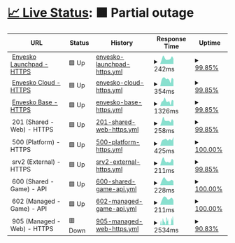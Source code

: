 # [📈 Live Status](https://status.envesko.com): <!--live status--> **🟧 Partial outage**

<!--start: status pages-->
<!-- This summary is generated by Upptime (https://github.com/upptime/upptime) -->
<!-- Do not edit this manually, your changes will be overwritten -->
<!-- prettier-ignore -->
| URL | Status | History | Response Time | Uptime |
| --- | ------ | ------- | ------------- | ------ |
| <img alt="" src="https://icons.duckduckgo.com/ip3/envesko.com.ico" height="13"> [Envesko Launchpad - HTTPS](https://envesko.com) | 🟩 Up | [envesko-launchpad-https.yml](https://github.com/envesko/status/commits/HEAD/history/envesko-launchpad-https.yml) | <details><summary><img alt="Response time graph" src="./graphs/envesko-launchpad-https/response-time-week.png" height="20"> 242ms</summary><br><a href="https://status.envesko.com/history/envesko-launchpad-https"><img alt="Response time 280" src="https://img.shields.io/endpoint?url=https%3A%2F%2Fraw.githubusercontent.com%2Fenvesko%2Fstatus%2FHEAD%2Fapi%2Fenvesko-launchpad-https%2Fresponse-time.json"></a><br><a href="https://status.envesko.com/history/envesko-launchpad-https"><img alt="24-hour response time 264" src="https://img.shields.io/endpoint?url=https%3A%2F%2Fraw.githubusercontent.com%2Fenvesko%2Fstatus%2FHEAD%2Fapi%2Fenvesko-launchpad-https%2Fresponse-time-day.json"></a><br><a href="https://status.envesko.com/history/envesko-launchpad-https"><img alt="7-day response time 242" src="https://img.shields.io/endpoint?url=https%3A%2F%2Fraw.githubusercontent.com%2Fenvesko%2Fstatus%2FHEAD%2Fapi%2Fenvesko-launchpad-https%2Fresponse-time-week.json"></a><br><a href="https://status.envesko.com/history/envesko-launchpad-https"><img alt="30-day response time 246" src="https://img.shields.io/endpoint?url=https%3A%2F%2Fraw.githubusercontent.com%2Fenvesko%2Fstatus%2FHEAD%2Fapi%2Fenvesko-launchpad-https%2Fresponse-time-month.json"></a><br><a href="https://status.envesko.com/history/envesko-launchpad-https"><img alt="1-year response time 281" src="https://img.shields.io/endpoint?url=https%3A%2F%2Fraw.githubusercontent.com%2Fenvesko%2Fstatus%2FHEAD%2Fapi%2Fenvesko-launchpad-https%2Fresponse-time-year.json"></a></details> | <details><summary><a href="https://status.envesko.com/history/envesko-launchpad-https">99.85%</a></summary><a href="https://status.envesko.com/history/envesko-launchpad-https"><img alt="All-time uptime 99.78%" src="https://img.shields.io/endpoint?url=https%3A%2F%2Fraw.githubusercontent.com%2Fenvesko%2Fstatus%2FHEAD%2Fapi%2Fenvesko-launchpad-https%2Fuptime.json"></a><br><a href="https://status.envesko.com/history/envesko-launchpad-https"><img alt="24-hour uptime 98.96%" src="https://img.shields.io/endpoint?url=https%3A%2F%2Fraw.githubusercontent.com%2Fenvesko%2Fstatus%2FHEAD%2Fapi%2Fenvesko-launchpad-https%2Fuptime-day.json"></a><br><a href="https://status.envesko.com/history/envesko-launchpad-https"><img alt="7-day uptime 99.85%" src="https://img.shields.io/endpoint?url=https%3A%2F%2Fraw.githubusercontent.com%2Fenvesko%2Fstatus%2FHEAD%2Fapi%2Fenvesko-launchpad-https%2Fuptime-week.json"></a><br><a href="https://status.envesko.com/history/envesko-launchpad-https"><img alt="30-day uptime 99.83%" src="https://img.shields.io/endpoint?url=https%3A%2F%2Fraw.githubusercontent.com%2Fenvesko%2Fstatus%2FHEAD%2Fapi%2Fenvesko-launchpad-https%2Fuptime-month.json"></a><br><a href="https://status.envesko.com/history/envesko-launchpad-https"><img alt="1-year uptime 99.68%" src="https://img.shields.io/endpoint?url=https%3A%2F%2Fraw.githubusercontent.com%2Fenvesko%2Fstatus%2FHEAD%2Fapi%2Fenvesko-launchpad-https%2Fuptime-year.json"></a></details>
| <img alt="" src="https://icons.duckduckgo.com/ip3/envesko.cloud.ico" height="13"> [Envesko Cloud - HTTPS](https://envesko.cloud) | 🟩 Up | [envesko-cloud-https.yml](https://github.com/envesko/status/commits/HEAD/history/envesko-cloud-https.yml) | <details><summary><img alt="Response time graph" src="./graphs/envesko-cloud-https/response-time-week.png" height="20"> 354ms</summary><br><a href="https://status.envesko.com/history/envesko-cloud-https"><img alt="Response time 395" src="https://img.shields.io/endpoint?url=https%3A%2F%2Fraw.githubusercontent.com%2Fenvesko%2Fstatus%2FHEAD%2Fapi%2Fenvesko-cloud-https%2Fresponse-time.json"></a><br><a href="https://status.envesko.com/history/envesko-cloud-https"><img alt="24-hour response time 307" src="https://img.shields.io/endpoint?url=https%3A%2F%2Fraw.githubusercontent.com%2Fenvesko%2Fstatus%2FHEAD%2Fapi%2Fenvesko-cloud-https%2Fresponse-time-day.json"></a><br><a href="https://status.envesko.com/history/envesko-cloud-https"><img alt="7-day response time 354" src="https://img.shields.io/endpoint?url=https%3A%2F%2Fraw.githubusercontent.com%2Fenvesko%2Fstatus%2FHEAD%2Fapi%2Fenvesko-cloud-https%2Fresponse-time-week.json"></a><br><a href="https://status.envesko.com/history/envesko-cloud-https"><img alt="30-day response time 359" src="https://img.shields.io/endpoint?url=https%3A%2F%2Fraw.githubusercontent.com%2Fenvesko%2Fstatus%2FHEAD%2Fapi%2Fenvesko-cloud-https%2Fresponse-time-month.json"></a><br><a href="https://status.envesko.com/history/envesko-cloud-https"><img alt="1-year response time 372" src="https://img.shields.io/endpoint?url=https%3A%2F%2Fraw.githubusercontent.com%2Fenvesko%2Fstatus%2FHEAD%2Fapi%2Fenvesko-cloud-https%2Fresponse-time-year.json"></a></details> | <details><summary><a href="https://status.envesko.com/history/envesko-cloud-https">99.85%</a></summary><a href="https://status.envesko.com/history/envesko-cloud-https"><img alt="All-time uptime 99.94%" src="https://img.shields.io/endpoint?url=https%3A%2F%2Fraw.githubusercontent.com%2Fenvesko%2Fstatus%2FHEAD%2Fapi%2Fenvesko-cloud-https%2Fuptime.json"></a><br><a href="https://status.envesko.com/history/envesko-cloud-https"><img alt="24-hour uptime 98.96%" src="https://img.shields.io/endpoint?url=https%3A%2F%2Fraw.githubusercontent.com%2Fenvesko%2Fstatus%2FHEAD%2Fapi%2Fenvesko-cloud-https%2Fuptime-day.json"></a><br><a href="https://status.envesko.com/history/envesko-cloud-https"><img alt="7-day uptime 99.85%" src="https://img.shields.io/endpoint?url=https%3A%2F%2Fraw.githubusercontent.com%2Fenvesko%2Fstatus%2FHEAD%2Fapi%2Fenvesko-cloud-https%2Fuptime-week.json"></a><br><a href="https://status.envesko.com/history/envesko-cloud-https"><img alt="30-day uptime 99.36%" src="https://img.shields.io/endpoint?url=https%3A%2F%2Fraw.githubusercontent.com%2Fenvesko%2Fstatus%2FHEAD%2Fapi%2Fenvesko-cloud-https%2Fuptime-month.json"></a><br><a href="https://status.envesko.com/history/envesko-cloud-https"><img alt="1-year uptime 99.90%" src="https://img.shields.io/endpoint?url=https%3A%2F%2Fraw.githubusercontent.com%2Fenvesko%2Fstatus%2FHEAD%2Fapi%2Fenvesko-cloud-https%2Fuptime-year.json"></a></details>
| <img alt="" src="https://icons.duckduckgo.com/ip3/base.envesko.com.ico" height="13"> [Envesko Base - HTTPS](https://base.envesko.com) | 🟩 Up | [envesko-base-https.yml](https://github.com/envesko/status/commits/HEAD/history/envesko-base-https.yml) | <details><summary><img alt="Response time graph" src="./graphs/envesko-base-https/response-time-week.png" height="20"> 1326ms</summary><br><a href="https://status.envesko.com/history/envesko-base-https"><img alt="Response time 1612" src="https://img.shields.io/endpoint?url=https%3A%2F%2Fraw.githubusercontent.com%2Fenvesko%2Fstatus%2FHEAD%2Fapi%2Fenvesko-base-https%2Fresponse-time.json"></a><br><a href="https://status.envesko.com/history/envesko-base-https"><img alt="24-hour response time 1104" src="https://img.shields.io/endpoint?url=https%3A%2F%2Fraw.githubusercontent.com%2Fenvesko%2Fstatus%2FHEAD%2Fapi%2Fenvesko-base-https%2Fresponse-time-day.json"></a><br><a href="https://status.envesko.com/history/envesko-base-https"><img alt="7-day response time 1326" src="https://img.shields.io/endpoint?url=https%3A%2F%2Fraw.githubusercontent.com%2Fenvesko%2Fstatus%2FHEAD%2Fapi%2Fenvesko-base-https%2Fresponse-time-week.json"></a><br><a href="https://status.envesko.com/history/envesko-base-https"><img alt="30-day response time 1361" src="https://img.shields.io/endpoint?url=https%3A%2F%2Fraw.githubusercontent.com%2Fenvesko%2Fstatus%2FHEAD%2Fapi%2Fenvesko-base-https%2Fresponse-time-month.json"></a><br><a href="https://status.envesko.com/history/envesko-base-https"><img alt="1-year response time 1522" src="https://img.shields.io/endpoint?url=https%3A%2F%2Fraw.githubusercontent.com%2Fenvesko%2Fstatus%2FHEAD%2Fapi%2Fenvesko-base-https%2Fresponse-time-year.json"></a></details> | <details><summary><a href="https://status.envesko.com/history/envesko-base-https">99.85%</a></summary><a href="https://status.envesko.com/history/envesko-base-https"><img alt="All-time uptime 97.16%" src="https://img.shields.io/endpoint?url=https%3A%2F%2Fraw.githubusercontent.com%2Fenvesko%2Fstatus%2FHEAD%2Fapi%2Fenvesko-base-https%2Fuptime.json"></a><br><a href="https://status.envesko.com/history/envesko-base-https"><img alt="24-hour uptime 98.95%" src="https://img.shields.io/endpoint?url=https%3A%2F%2Fraw.githubusercontent.com%2Fenvesko%2Fstatus%2FHEAD%2Fapi%2Fenvesko-base-https%2Fuptime-day.json"></a><br><a href="https://status.envesko.com/history/envesko-base-https"><img alt="7-day uptime 99.85%" src="https://img.shields.io/endpoint?url=https%3A%2F%2Fraw.githubusercontent.com%2Fenvesko%2Fstatus%2FHEAD%2Fapi%2Fenvesko-base-https%2Fuptime-week.json"></a><br><a href="https://status.envesko.com/history/envesko-base-https"><img alt="30-day uptime 99.83%" src="https://img.shields.io/endpoint?url=https%3A%2F%2Fraw.githubusercontent.com%2Fenvesko%2Fstatus%2FHEAD%2Fapi%2Fenvesko-base-https%2Fuptime-month.json"></a><br><a href="https://status.envesko.com/history/envesko-base-https"><img alt="1-year uptime 92.91%" src="https://img.shields.io/endpoint?url=https%3A%2F%2Fraw.githubusercontent.com%2Fenvesko%2Fstatus%2FHEAD%2Fapi%2Fenvesko-base-https%2Fuptime-year.json"></a></details>
| <img alt="" src="https://icons.duckduckgo.com/ip3/null.ico" height="13"> 201 (Shared - Web) - HTTPS | 🟩 Up | [201-shared-web-https.yml](https://github.com/envesko/status/commits/HEAD/history/201-shared-web-https.yml) | <details><summary><img alt="Response time graph" src="./graphs/201-shared-web-https/response-time-week.png" height="20"> 258ms</summary><br><a href="https://status.envesko.com/history/201-shared-web-https"><img alt="Response time 255" src="https://img.shields.io/endpoint?url=https%3A%2F%2Fraw.githubusercontent.com%2Fenvesko%2Fstatus%2FHEAD%2Fapi%2F201-shared-web-https%2Fresponse-time.json"></a><br><a href="https://status.envesko.com/history/201-shared-web-https"><img alt="24-hour response time 239" src="https://img.shields.io/endpoint?url=https%3A%2F%2Fraw.githubusercontent.com%2Fenvesko%2Fstatus%2FHEAD%2Fapi%2F201-shared-web-https%2Fresponse-time-day.json"></a><br><a href="https://status.envesko.com/history/201-shared-web-https"><img alt="7-day response time 258" src="https://img.shields.io/endpoint?url=https%3A%2F%2Fraw.githubusercontent.com%2Fenvesko%2Fstatus%2FHEAD%2Fapi%2F201-shared-web-https%2Fresponse-time-week.json"></a><br><a href="https://status.envesko.com/history/201-shared-web-https"><img alt="30-day response time 245" src="https://img.shields.io/endpoint?url=https%3A%2F%2Fraw.githubusercontent.com%2Fenvesko%2Fstatus%2FHEAD%2Fapi%2F201-shared-web-https%2Fresponse-time-month.json"></a><br><a href="https://status.envesko.com/history/201-shared-web-https"><img alt="1-year response time 245" src="https://img.shields.io/endpoint?url=https%3A%2F%2Fraw.githubusercontent.com%2Fenvesko%2Fstatus%2FHEAD%2Fapi%2F201-shared-web-https%2Fresponse-time-year.json"></a></details> | <details><summary><a href="https://status.envesko.com/history/201-shared-web-https">99.85%</a></summary><a href="https://status.envesko.com/history/201-shared-web-https"><img alt="All-time uptime 99.96%" src="https://img.shields.io/endpoint?url=https%3A%2F%2Fraw.githubusercontent.com%2Fenvesko%2Fstatus%2FHEAD%2Fapi%2F201-shared-web-https%2Fuptime.json"></a><br><a href="https://status.envesko.com/history/201-shared-web-https"><img alt="24-hour uptime 98.95%" src="https://img.shields.io/endpoint?url=https%3A%2F%2Fraw.githubusercontent.com%2Fenvesko%2Fstatus%2FHEAD%2Fapi%2F201-shared-web-https%2Fuptime-day.json"></a><br><a href="https://status.envesko.com/history/201-shared-web-https"><img alt="7-day uptime 99.85%" src="https://img.shields.io/endpoint?url=https%3A%2F%2Fraw.githubusercontent.com%2Fenvesko%2Fstatus%2FHEAD%2Fapi%2F201-shared-web-https%2Fuptime-week.json"></a><br><a href="https://status.envesko.com/history/201-shared-web-https"><img alt="30-day uptime 99.46%" src="https://img.shields.io/endpoint?url=https%3A%2F%2Fraw.githubusercontent.com%2Fenvesko%2Fstatus%2FHEAD%2Fapi%2F201-shared-web-https%2Fuptime-month.json"></a><br><a href="https://status.envesko.com/history/201-shared-web-https"><img alt="1-year uptime 99.92%" src="https://img.shields.io/endpoint?url=https%3A%2F%2Fraw.githubusercontent.com%2Fenvesko%2Fstatus%2FHEAD%2Fapi%2F201-shared-web-https%2Fuptime-year.json"></a></details>
| <img alt="" src="https://icons.duckduckgo.com/ip3/null.ico" height="13"> 500 (Platform) - HTTPS | 🟩 Up | [500-platform-https.yml](https://github.com/envesko/status/commits/HEAD/history/500-platform-https.yml) | <details><summary><img alt="Response time graph" src="./graphs/500-platform-https/response-time-week.png" height="20"> 425ms</summary><br><a href="https://status.envesko.com/history/500-platform-https"><img alt="Response time 386" src="https://img.shields.io/endpoint?url=https%3A%2F%2Fraw.githubusercontent.com%2Fenvesko%2Fstatus%2FHEAD%2Fapi%2F500-platform-https%2Fresponse-time.json"></a><br><a href="https://status.envesko.com/history/500-platform-https"><img alt="24-hour response time 584" src="https://img.shields.io/endpoint?url=https%3A%2F%2Fraw.githubusercontent.com%2Fenvesko%2Fstatus%2FHEAD%2Fapi%2F500-platform-https%2Fresponse-time-day.json"></a><br><a href="https://status.envesko.com/history/500-platform-https"><img alt="7-day response time 425" src="https://img.shields.io/endpoint?url=https%3A%2F%2Fraw.githubusercontent.com%2Fenvesko%2Fstatus%2FHEAD%2Fapi%2F500-platform-https%2Fresponse-time-week.json"></a><br><a href="https://status.envesko.com/history/500-platform-https"><img alt="30-day response time 376" src="https://img.shields.io/endpoint?url=https%3A%2F%2Fraw.githubusercontent.com%2Fenvesko%2Fstatus%2FHEAD%2Fapi%2F500-platform-https%2Fresponse-time-month.json"></a><br><a href="https://status.envesko.com/history/500-platform-https"><img alt="1-year response time 386" src="https://img.shields.io/endpoint?url=https%3A%2F%2Fraw.githubusercontent.com%2Fenvesko%2Fstatus%2FHEAD%2Fapi%2F500-platform-https%2Fresponse-time-year.json"></a></details> | <details><summary><a href="https://status.envesko.com/history/500-platform-https">100.00%</a></summary><a href="https://status.envesko.com/history/500-platform-https"><img alt="All-time uptime 99.28%" src="https://img.shields.io/endpoint?url=https%3A%2F%2Fraw.githubusercontent.com%2Fenvesko%2Fstatus%2FHEAD%2Fapi%2F500-platform-https%2Fuptime.json"></a><br><a href="https://status.envesko.com/history/500-platform-https"><img alt="24-hour uptime 100.00%" src="https://img.shields.io/endpoint?url=https%3A%2F%2Fraw.githubusercontent.com%2Fenvesko%2Fstatus%2FHEAD%2Fapi%2F500-platform-https%2Fuptime-day.json"></a><br><a href="https://status.envesko.com/history/500-platform-https"><img alt="7-day uptime 100.00%" src="https://img.shields.io/endpoint?url=https%3A%2F%2Fraw.githubusercontent.com%2Fenvesko%2Fstatus%2FHEAD%2Fapi%2F500-platform-https%2Fuptime-week.json"></a><br><a href="https://status.envesko.com/history/500-platform-https"><img alt="30-day uptime 100.00%" src="https://img.shields.io/endpoint?url=https%3A%2F%2Fraw.githubusercontent.com%2Fenvesko%2Fstatus%2FHEAD%2Fapi%2F500-platform-https%2Fuptime-month.json"></a><br><a href="https://status.envesko.com/history/500-platform-https"><img alt="1-year uptime 98.17%" src="https://img.shields.io/endpoint?url=https%3A%2F%2Fraw.githubusercontent.com%2Fenvesko%2Fstatus%2FHEAD%2Fapi%2F500-platform-https%2Fuptime-year.json"></a></details>
| <img alt="" src="https://icons.duckduckgo.com/ip3/null.ico" height="13"> srv2 (External) - HTTPS | 🟩 Up | [srv2-external-https.yml](https://github.com/envesko/status/commits/HEAD/history/srv2-external-https.yml) | <details><summary><img alt="Response time graph" src="./graphs/srv2-external-https/response-time-week.png" height="20"> 211ms</summary><br><a href="https://status.envesko.com/history/srv2-external-https"><img alt="Response time 243" src="https://img.shields.io/endpoint?url=https%3A%2F%2Fraw.githubusercontent.com%2Fenvesko%2Fstatus%2FHEAD%2Fapi%2Fsrv2-external-https%2Fresponse-time.json"></a><br><a href="https://status.envesko.com/history/srv2-external-https"><img alt="24-hour response time 220" src="https://img.shields.io/endpoint?url=https%3A%2F%2Fraw.githubusercontent.com%2Fenvesko%2Fstatus%2FHEAD%2Fapi%2Fsrv2-external-https%2Fresponse-time-day.json"></a><br><a href="https://status.envesko.com/history/srv2-external-https"><img alt="7-day response time 211" src="https://img.shields.io/endpoint?url=https%3A%2F%2Fraw.githubusercontent.com%2Fenvesko%2Fstatus%2FHEAD%2Fapi%2Fsrv2-external-https%2Fresponse-time-week.json"></a><br><a href="https://status.envesko.com/history/srv2-external-https"><img alt="30-day response time 206" src="https://img.shields.io/endpoint?url=https%3A%2F%2Fraw.githubusercontent.com%2Fenvesko%2Fstatus%2FHEAD%2Fapi%2Fsrv2-external-https%2Fresponse-time-month.json"></a><br><a href="https://status.envesko.com/history/srv2-external-https"><img alt="1-year response time 249" src="https://img.shields.io/endpoint?url=https%3A%2F%2Fraw.githubusercontent.com%2Fenvesko%2Fstatus%2FHEAD%2Fapi%2Fsrv2-external-https%2Fresponse-time-year.json"></a></details> | <details><summary><a href="https://status.envesko.com/history/srv2-external-https">99.85%</a></summary><a href="https://status.envesko.com/history/srv2-external-https"><img alt="All-time uptime 99.78%" src="https://img.shields.io/endpoint?url=https%3A%2F%2Fraw.githubusercontent.com%2Fenvesko%2Fstatus%2FHEAD%2Fapi%2Fsrv2-external-https%2Fuptime.json"></a><br><a href="https://status.envesko.com/history/srv2-external-https"><img alt="24-hour uptime 98.95%" src="https://img.shields.io/endpoint?url=https%3A%2F%2Fraw.githubusercontent.com%2Fenvesko%2Fstatus%2FHEAD%2Fapi%2Fsrv2-external-https%2Fuptime-day.json"></a><br><a href="https://status.envesko.com/history/srv2-external-https"><img alt="7-day uptime 99.85%" src="https://img.shields.io/endpoint?url=https%3A%2F%2Fraw.githubusercontent.com%2Fenvesko%2Fstatus%2FHEAD%2Fapi%2Fsrv2-external-https%2Fuptime-week.json"></a><br><a href="https://status.envesko.com/history/srv2-external-https"><img alt="30-day uptime 99.83%" src="https://img.shields.io/endpoint?url=https%3A%2F%2Fraw.githubusercontent.com%2Fenvesko%2Fstatus%2FHEAD%2Fapi%2Fsrv2-external-https%2Fuptime-month.json"></a><br><a href="https://status.envesko.com/history/srv2-external-https"><img alt="1-year uptime 99.69%" src="https://img.shields.io/endpoint?url=https%3A%2F%2Fraw.githubusercontent.com%2Fenvesko%2Fstatus%2FHEAD%2Fapi%2Fsrv2-external-https%2Fuptime-year.json"></a></details>
| <img alt="" src="https://icons.duckduckgo.com/ip3/null.ico" height="13"> 600 (Shared - Game) - API | 🟩 Up | [600-shared-game-api.yml](https://github.com/envesko/status/commits/HEAD/history/600-shared-game-api.yml) | <details><summary><img alt="Response time graph" src="./graphs/600-shared-game-api/response-time-week.png" height="20"> 228ms</summary><br><a href="https://status.envesko.com/history/600-shared-game-api"><img alt="Response time 226" src="https://img.shields.io/endpoint?url=https%3A%2F%2Fraw.githubusercontent.com%2Fenvesko%2Fstatus%2FHEAD%2Fapi%2F600-shared-game-api%2Fresponse-time.json"></a><br><a href="https://status.envesko.com/history/600-shared-game-api"><img alt="24-hour response time 185" src="https://img.shields.io/endpoint?url=https%3A%2F%2Fraw.githubusercontent.com%2Fenvesko%2Fstatus%2FHEAD%2Fapi%2F600-shared-game-api%2Fresponse-time-day.json"></a><br><a href="https://status.envesko.com/history/600-shared-game-api"><img alt="7-day response time 228" src="https://img.shields.io/endpoint?url=https%3A%2F%2Fraw.githubusercontent.com%2Fenvesko%2Fstatus%2FHEAD%2Fapi%2F600-shared-game-api%2Fresponse-time-week.json"></a><br><a href="https://status.envesko.com/history/600-shared-game-api"><img alt="30-day response time 224" src="https://img.shields.io/endpoint?url=https%3A%2F%2Fraw.githubusercontent.com%2Fenvesko%2Fstatus%2FHEAD%2Fapi%2F600-shared-game-api%2Fresponse-time-month.json"></a><br><a href="https://status.envesko.com/history/600-shared-game-api"><img alt="1-year response time 226" src="https://img.shields.io/endpoint?url=https%3A%2F%2Fraw.githubusercontent.com%2Fenvesko%2Fstatus%2FHEAD%2Fapi%2F600-shared-game-api%2Fresponse-time-year.json"></a></details> | <details><summary><a href="https://status.envesko.com/history/600-shared-game-api">100.00%</a></summary><a href="https://status.envesko.com/history/600-shared-game-api"><img alt="All-time uptime 99.27%" src="https://img.shields.io/endpoint?url=https%3A%2F%2Fraw.githubusercontent.com%2Fenvesko%2Fstatus%2FHEAD%2Fapi%2F600-shared-game-api%2Fuptime.json"></a><br><a href="https://status.envesko.com/history/600-shared-game-api"><img alt="24-hour uptime 100.00%" src="https://img.shields.io/endpoint?url=https%3A%2F%2Fraw.githubusercontent.com%2Fenvesko%2Fstatus%2FHEAD%2Fapi%2F600-shared-game-api%2Fuptime-day.json"></a><br><a href="https://status.envesko.com/history/600-shared-game-api"><img alt="7-day uptime 100.00%" src="https://img.shields.io/endpoint?url=https%3A%2F%2Fraw.githubusercontent.com%2Fenvesko%2Fstatus%2FHEAD%2Fapi%2F600-shared-game-api%2Fuptime-week.json"></a><br><a href="https://status.envesko.com/history/600-shared-game-api"><img alt="30-day uptime 99.94%" src="https://img.shields.io/endpoint?url=https%3A%2F%2Fraw.githubusercontent.com%2Fenvesko%2Fstatus%2FHEAD%2Fapi%2F600-shared-game-api%2Fuptime-month.json"></a><br><a href="https://status.envesko.com/history/600-shared-game-api"><img alt="1-year uptime 98.17%" src="https://img.shields.io/endpoint?url=https%3A%2F%2Fraw.githubusercontent.com%2Fenvesko%2Fstatus%2FHEAD%2Fapi%2F600-shared-game-api%2Fuptime-year.json"></a></details>
| <img alt="" src="https://icons.duckduckgo.com/ip3/null.ico" height="13"> 602 (Managed - Game) - API | 🟩 Up | [602-managed-game-api.yml](https://github.com/envesko/status/commits/HEAD/history/602-managed-game-api.yml) | <details><summary><img alt="Response time graph" src="./graphs/602-managed-game-api/response-time-week.png" height="20"> 211ms</summary><br><a href="https://status.envesko.com/history/602-managed-game-api"><img alt="Response time 221" src="https://img.shields.io/endpoint?url=https%3A%2F%2Fraw.githubusercontent.com%2Fenvesko%2Fstatus%2FHEAD%2Fapi%2F602-managed-game-api%2Fresponse-time.json"></a><br><a href="https://status.envesko.com/history/602-managed-game-api"><img alt="24-hour response time 153" src="https://img.shields.io/endpoint?url=https%3A%2F%2Fraw.githubusercontent.com%2Fenvesko%2Fstatus%2FHEAD%2Fapi%2F602-managed-game-api%2Fresponse-time-day.json"></a><br><a href="https://status.envesko.com/history/602-managed-game-api"><img alt="7-day response time 211" src="https://img.shields.io/endpoint?url=https%3A%2F%2Fraw.githubusercontent.com%2Fenvesko%2Fstatus%2FHEAD%2Fapi%2F602-managed-game-api%2Fresponse-time-week.json"></a><br><a href="https://status.envesko.com/history/602-managed-game-api"><img alt="30-day response time 218" src="https://img.shields.io/endpoint?url=https%3A%2F%2Fraw.githubusercontent.com%2Fenvesko%2Fstatus%2FHEAD%2Fapi%2F602-managed-game-api%2Fresponse-time-month.json"></a><br><a href="https://status.envesko.com/history/602-managed-game-api"><img alt="1-year response time 223" src="https://img.shields.io/endpoint?url=https%3A%2F%2Fraw.githubusercontent.com%2Fenvesko%2Fstatus%2FHEAD%2Fapi%2F602-managed-game-api%2Fresponse-time-year.json"></a></details> | <details><summary><a href="https://status.envesko.com/history/602-managed-game-api">100.00%</a></summary><a href="https://status.envesko.com/history/602-managed-game-api"><img alt="All-time uptime 98.06%" src="https://img.shields.io/endpoint?url=https%3A%2F%2Fraw.githubusercontent.com%2Fenvesko%2Fstatus%2FHEAD%2Fapi%2F602-managed-game-api%2Fuptime.json"></a><br><a href="https://status.envesko.com/history/602-managed-game-api"><img alt="24-hour uptime 100.00%" src="https://img.shields.io/endpoint?url=https%3A%2F%2Fraw.githubusercontent.com%2Fenvesko%2Fstatus%2FHEAD%2Fapi%2F602-managed-game-api%2Fuptime-day.json"></a><br><a href="https://status.envesko.com/history/602-managed-game-api"><img alt="7-day uptime 100.00%" src="https://img.shields.io/endpoint?url=https%3A%2F%2Fraw.githubusercontent.com%2Fenvesko%2Fstatus%2FHEAD%2Fapi%2F602-managed-game-api%2Fuptime-week.json"></a><br><a href="https://status.envesko.com/history/602-managed-game-api"><img alt="30-day uptime 99.94%" src="https://img.shields.io/endpoint?url=https%3A%2F%2Fraw.githubusercontent.com%2Fenvesko%2Fstatus%2FHEAD%2Fapi%2F602-managed-game-api%2Fuptime-month.json"></a><br><a href="https://status.envesko.com/history/602-managed-game-api"><img alt="1-year uptime 95.53%" src="https://img.shields.io/endpoint?url=https%3A%2F%2Fraw.githubusercontent.com%2Fenvesko%2Fstatus%2FHEAD%2Fapi%2F602-managed-game-api%2Fuptime-year.json"></a></details>
| <img alt="" src="https://icons.duckduckgo.com/ip3/null.ico" height="13"> 905 (Managed - Web) - HTTPS | 🟥 Down | [905-managed-web-https.yml](https://github.com/envesko/status/commits/HEAD/history/905-managed-web-https.yml) | <details><summary><img alt="Response time graph" src="./graphs/905-managed-web-https/response-time-week.png" height="20"> 2534ms</summary><br><a href="https://status.envesko.com/history/905-managed-web-https"><img alt="Response time 668" src="https://img.shields.io/endpoint?url=https%3A%2F%2Fraw.githubusercontent.com%2Fenvesko%2Fstatus%2FHEAD%2Fapi%2F905-managed-web-https%2Fresponse-time.json"></a><br><a href="https://status.envesko.com/history/905-managed-web-https"><img alt="24-hour response time 2054" src="https://img.shields.io/endpoint?url=https%3A%2F%2Fraw.githubusercontent.com%2Fenvesko%2Fstatus%2FHEAD%2Fapi%2F905-managed-web-https%2Fresponse-time-day.json"></a><br><a href="https://status.envesko.com/history/905-managed-web-https"><img alt="7-day response time 2534" src="https://img.shields.io/endpoint?url=https%3A%2F%2Fraw.githubusercontent.com%2Fenvesko%2Fstatus%2FHEAD%2Fapi%2F905-managed-web-https%2Fresponse-time-week.json"></a><br><a href="https://status.envesko.com/history/905-managed-web-https"><img alt="30-day response time 1401" src="https://img.shields.io/endpoint?url=https%3A%2F%2Fraw.githubusercontent.com%2Fenvesko%2Fstatus%2FHEAD%2Fapi%2F905-managed-web-https%2Fresponse-time-month.json"></a><br><a href="https://status.envesko.com/history/905-managed-web-https"><img alt="1-year response time 822" src="https://img.shields.io/endpoint?url=https%3A%2F%2Fraw.githubusercontent.com%2Fenvesko%2Fstatus%2FHEAD%2Fapi%2F905-managed-web-https%2Fresponse-time-year.json"></a></details> | <details><summary><a href="https://status.envesko.com/history/905-managed-web-https">90.83%</a></summary><a href="https://status.envesko.com/history/905-managed-web-https"><img alt="All-time uptime 99.65%" src="https://img.shields.io/endpoint?url=https%3A%2F%2Fraw.githubusercontent.com%2Fenvesko%2Fstatus%2FHEAD%2Fapi%2F905-managed-web-https%2Fuptime.json"></a><br><a href="https://status.envesko.com/history/905-managed-web-https"><img alt="24-hour uptime 68.17%" src="https://img.shields.io/endpoint?url=https%3A%2F%2Fraw.githubusercontent.com%2Fenvesko%2Fstatus%2FHEAD%2Fapi%2F905-managed-web-https%2Fuptime-day.json"></a><br><a href="https://status.envesko.com/history/905-managed-web-https"><img alt="7-day uptime 90.83%" src="https://img.shields.io/endpoint?url=https%3A%2F%2Fraw.githubusercontent.com%2Fenvesko%2Fstatus%2FHEAD%2Fapi%2F905-managed-web-https%2Fuptime-week.json"></a><br><a href="https://status.envesko.com/history/905-managed-web-https"><img alt="30-day uptime 97.76%" src="https://img.shields.io/endpoint?url=https%3A%2F%2Fraw.githubusercontent.com%2Fenvesko%2Fstatus%2FHEAD%2Fapi%2F905-managed-web-https%2Fuptime-month.json"></a><br><a href="https://status.envesko.com/history/905-managed-web-https"><img alt="1-year uptime 99.33%" src="https://img.shields.io/endpoint?url=https%3A%2F%2Fraw.githubusercontent.com%2Fenvesko%2Fstatus%2FHEAD%2Fapi%2F905-managed-web-https%2Fuptime-year.json"></a></details>

<!--end: status pages-->
